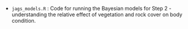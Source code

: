 - `jags_models.R` : Code for running the Bayesian models for Step 2 - understanding the relative effect of vegetation and rock cover on body condition.
